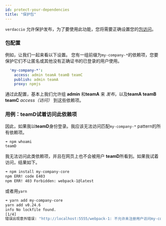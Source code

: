 ```yaml
---
id: protect-your-dependencies
title: "保护包"
---
```

`verdaccio` 允许保护发布，为了要使用此功能，您将需要正确设置您的[包访问](packages)。

### 包配置

例如，让我们一起来看以下设置。 您有一组前缀为`my-company-*`的依赖项，您要保护它们不让匿名或其他没有正确证书的已登录的用户使用。

```yaml
  'my-company-*':
    access: admin teamA teamB teamC
    publish: admin teamA
    proxy: npmjs
```

通过此配置，基本上我们允许组 **admin** 和**teamA** 来 *发布*，以及**teamA** **teamB** **teamC** *access（访问）* 到这些依赖项。

### 用例：teamD试着访问此依赖项

因此，如果我以**teamD**身份登录。我应该无法访问匹配`my-company-*` pattern的所有依赖项。

```bash
➜ npm whoami
teamD
```

我无法访问此类依赖项，并且在网页上也不会被用户 **teamD**所看到。如果我试着访问，结果如下。

```bash
➜ npm install my-company-core
npm ERR! code E403
npm ERR! 403 Forbidden: webpack-1@latest
```

或者用`yarn`

```bash
➜ yarn add my-company-core
yarn add v0.24.6
info No lockfile found.
[1/4] 
错误出现意外错误: "http://localhost:5555/webpack-1: 不允许未注册用户访问my-company-core包"。
```